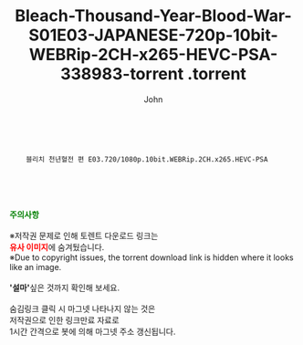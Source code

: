 ﻿---
layout: post
title:  "                   Bleach-Thousand-Year-Blood-War-S01E03-JAPANESE-720p-10bit-WEBRip-2CH-x265-HEVC-PSA-338983-torrent                .torrent"
author: John
categories: [ 애니/만화 ]
tags: [  ]
image:  
description: "                   Bleach-Thousand-Year-Blood-War-S01E03-JAPANESE-720p-10bit-WEBRip-2CH-x265-HEVC-PSA-338983-torrent                 torrent 정보 공유"
toc: true
toc_sticky: true
---

<br>

        블리치 천년혈전 편 E03.720/1080p.10bit.WEBRip.2CH.x265.HEVC-PSA    
    
<br><br><br>
<p data-ke-size="size16"><b><span style="color: green;">주의사항</span></b><br /><br />※저작권 문제로 인해 토렌트 다운로드 링크는<br /><b><span style="color: red;">유사 이미지</span></b>에 숨겨뒀습니다.<br />※Due to copyright issues, the torrent download link is hidden where it looks like an image.<br /><br /><b>'설마'</b>싶은 것까지 확인해 보세요.<br /><br />숨김링크 클릭 시 마그넷 나타나지 않는 것은<br />저작권으로 인한 링크만료 자료로<br />1시간 간격으로 봇에 의해 마그넷 주소 갱신됩니다.</p>
